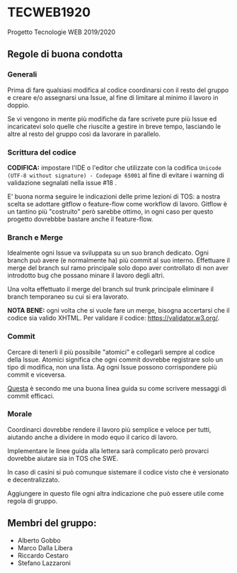 # TECWEB1920
Progetto Tecnologie WEB 2019/2020

## Regole di buona condotta

### Generali

Prima di fare qualsiasi modifica al codice coordinarsi con il resto del gruppo e creare e/o assegnarsi una Issue, al fine di limitare al minimo il lavoro in doppio. 

Se vi vengono in mente più modifiche da fare scrivete pure più Issue ed incaricatevi solo quelle che riuscite a gestire in breve tempo, lasciando le altre al resto del gruppo così da lavorare in parallelo.

### Scrittura del codice
**CODIFICA:** impostare l'IDE o l'editor che utilizzate con la codifica `Unicode (UTF-8 without signature) - Codepage 65001` al fine di evitare i warning di validazione segnalati nella issue #18 .

E' buona norma seguire le indicazioni delle prime lezioni di TOS: a nostra scelta se adottare gitflow o feature-flow come workflow di lavoro. Gitflow è un tantino più "costruito" però sarebbe ottimo, in ogni caso per questo progetto dovrebbbe bastare anche il feature-flow.

### Branch e Merge
Idealmente ogni Issue va sviluppata su un suo branch dedicato. Ogni branch può avere (e normalmente ha) più commit al suo interno. Effettuare il merge del branch sul ramo principale solo dopo aver controllato di non aver introdotto bug che possano minare il lavoro degli altri.

Una volta effettuato il merge del branch sul trunk principale eliminare il branch temporaneo su cui si era lavorato.

**NOTA BENE:** ogni volta che si vuole fare un merge, bisogna accertarsi che il codice sia valido XHTML. Per validare il codice: https://validator.w3.org/.

### Commit
Cercare di tenerli il più possibile "atomici" e collegarli sempre al codice della Issue. Atomici significa che ogni commit dovrebbe registrare solo un tipo di modifica, non una lista. Ag ogni Issue possono corrispondere più commit e viceversa.

[Questa](https://chris.beams.io/posts/git-commit/) è secondo me una buona linea guida su come scrivere messaggi di commit efficaci.

### Morale
Coordinarci dovrebbe rendere il lavoro più semplice e veloce per tutti, aiutando anche a dividere in modo equo il carico di lavoro.

Implementare le linee guida alla lettera sarà complicato però provarci dovrebbe aiutare sia in TOS che SWE.

In caso di casini si può comunque sistemare il codice visto che è versionato e decentralizzato.

Aggiungere in questo file ogni altra indicazione che può essere utile come regola di gruppo.

## Membri del gruppo:

* Alberto Gobbo
* Marco Dalla Libera
* Riccardo Cestaro
* Stefano Lazzaroni
